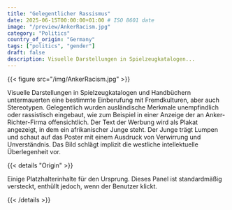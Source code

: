 ```yaml
---
title: "Gelegentlicher Rassismus"
date: 2025-06-15T00:00:00+01:00 # ISO 8601 date
image: "/preview/AnkerRacism.jpg"
category: "Politics"
country_of_origin: "Germany"
tags: ["politics", "gender"]
draft: false
description: Visuelle Darstellungen in Spielzeugkatalogen...
---
```




{{< figure src="/img/AnkerRacism.jpg" >}}

Visuelle Darstellungen in Spielzeugkatalogen und Handbüchern untermauerten eine bestimmte Einberufung mit Fremdkulturen, aber auch Stereotypen. Gelegentlich wurden ausländische Merkmale unempfindlich oder rassistisch eingebaut, wie zum Beispiel in einer Anzeige der an Anker-Richter-Firma offensichtlich. Der Text der Werbung wird als Plakat angezeigt, in dem ein afrikanischer Junge steht. Der Junge trägt Lumpen und schaut auf das Poster mit einem Ausdruck von Verwirrung und Unverständnis. Das Bild schlägt implizit die westliche intellektuelle Überlegenheit vor.

{{< details "Origin" >}}

Einige Platzhalterinhalte für den Ursprung. Dieses Panel ist standardmäßig versteckt, enthüllt jedoch, wenn der Benutzer klickt.

{{< /details >}}

